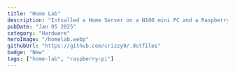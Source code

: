 ```yaml
---
title: "Home Lab"
description: "Intsalled a Home Server on a N100 mini PC and a Raspberry Pi cluster using Proxmox, Pfsense, Home Assistant, Open Media Vault, Tailscale and Cloudflare DNS"
pubDate: "Jan 05 2025"
category: "Hardware"
heroImage: "/homelab.webp"
githubUrl: "https://github.com/crizzy9/.dotfiles"
badge: "New"
tags: ["home-lab", "raspberry-pi"]
---
```

